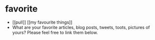# favorite

- [[pull]] [[my favourite things]]
- What are your favorite articles, blog posts, tweets, toots, pictures of yours? Please feel free to link them below.
